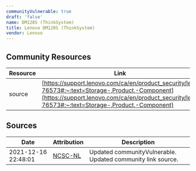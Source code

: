 ```yaml
---
communityVulnerable: true
draft: 'false'
name: DM120S (ThinkSystem)
title: Lenovo DM120S (ThinkSystem)
vendor: Lenovo
---
```



## Community Resources
| Resource | Link |
| --- | --- |
| source | [https://support.lenovo.com/ca/en/product_security/len-76573#:~:text=Storage-,Product,-Component](https://support.lenovo.com/ca/en/product_security/len-76573#:~:text=Storage-,Product,-Component) |


## Sources
| Date | Attribution | Description |
| --- | --- | --- |
| 2021-12-16 22:48:01 | [NCSC-NL](https://github.com/NCSC-NL/log4shell/blob/main/software/README.md) | Updated communityVulnerable. Updated community link source.  |
